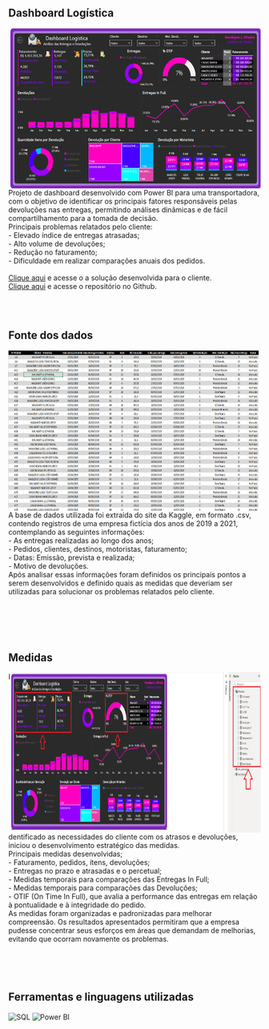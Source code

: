 ## Dashboard Logística
<img align="right" width="500" height="320" src="https://github.com/KarolayneJOliveira/Portfolio_Logistica/blob/main/Design/Dashboard%20logistica.png?raw=true">
Projeto de dashboard desenvolvido com Power BI para uma transportadora, com o objetivo de identificar os principais fatores responsáveis pelas devoluções nas entregas, permitindo análises dinâmicas e de fácil compartilhamento para a tomada de decisão.<br>
Principais problemas relatados pelo cliente:<br>
- Elevado índice de entregas atrasadas;<br>
- Alto volume de devoluções;<br>
- Redução no faturamento;<br>
- Dificuldade em realizar comparações anuais dos pedidos.<br>
<br>
<a href="" target="_blank">Clique aqui</a> e acesse o a solução desenvolvida para o cliente.
<br>
<a href="https://github.com/KarolayneJOliveira/Portfolio_Logistica" target="_blank">Clique aqui</a> e acesse o repositório no Github.

<br><br>

## Fonte dos dados 
<img align="left" width="500" height="320" src="https://github.com/KarolayneJOliveira/Portfolio_Logistica/blob/main/Design/Base%20de%20dados%20Excel.png?raw=true">
A base de dados utilizada foi extraída do site da Kaggle, em formato .csv, contendo registros de uma empresa fictícia dos anos de 2019 a 2021, contemplando as seguintes informações:<br>
- As entregas realizadas ao longo dos anos;<br>
- Pedidos, clientes, destinos, motoristas, faturamento;<br>
- Datas: Emissão, prevista e realizada;<br>
- Motivo de devoluções.<br>
Após analisar essas informações foram definidos os principais pontos a serem desenvolvidos e definido quais as medidas que deveriam ser utilizadas para solucionar os problemas relatados pelo cliente. 

<br><br><br><br>

## Medidas
<img align="right" width="500" height="320" src="https://github.com/KarolayneJOliveira/Portfolio_Logistica/blob/main/Design/Medidas.png?raw=true">
Identificado as necessidades do cliente com os atrasos e devoluções, iniciou o desenvolvimento estratégico das medidas.<br>
Principais medidas desenvolvidas;<br>
 - Faturamento, pedidos, ítens, devoluções;<br>
 - Entregas no prazo e atrasadas e o percetual;<br>
 - Medidas temporais para comparações das Entregas In Full;<br>
 - Medidas temporais para comparações das Devoluções;<br>
 - OTIF (On Time In Full), que avalia a performance das entregas em relação à pontualidade e à integridade do pedido.<br>
As medidas foram organizadas e padronizadas para melhorar compreensão. Os resultados apresentados permitiram que a empresa pudesse concentrar seus esforços em áreas que demandam de melhorias, evitando que ocorram novamente os problemas.


<br><br><br>

## Ferramentas e linguagens utilizadas
<div style="display: inline_block">
    <img align="center" alt="SQL" height="40" width="40" src="https://github.com/KarolayneJOliveira/Portfolio/blob/main/linguagens/sql.png?raw=true">
    <img align="center" alt="Power BI" height="40" width="40" src="https://github.com/KarolayneJOliveira/Portfolio/blob/main/linguagens/power%20bi.png?raw=true">
